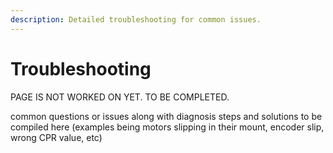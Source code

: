 ```yaml
---
description: Detailed troubleshooting for common issues.
---
```


# Troubleshooting

PAGE IS NOT WORKED ON YET. TO BE COMPLETED.

common questions or issues along with diagnosis steps and solutions to be compiled here (examples being motors slipping in their mount, encoder slip, wrong CPR value, etc)

